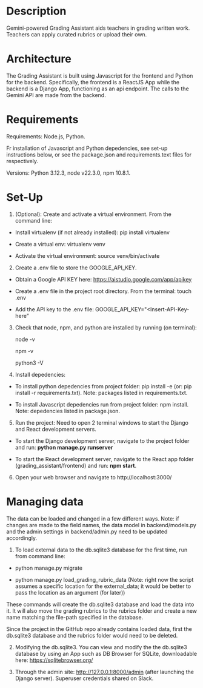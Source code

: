 # Description
Gemini-powered Grading Assistant aids teachers in grading written work. Teachers can apply curated rubrics or upload their own.

# Architecture

The Grading Assistant is built using Javascript for the frontend and Python for the backend. Specifically, the frontend is a ReactJS App while the backend is a Django App, functioning as an api endpoint. The calls to the Gemini API are made from the backend.

# Requirements

Requirements: Node.js, Python.

Fr installation of Javascript and Python depedencies, see set-up instructions below, or see the package.json and requirements.text files for respectively.

Versions: Python 3.12.3, node v22.3.0, npm 10.8.1.

# Set-Up

1. (Optional): Create and activate a virtual environment. From the command line:

  * Install virtualenv (if not already installed): pip install virtualenv

  * Create a virtual env: virtualenv venv

  * Activate the virtual environment: source venv/bin/activate

2. Create a .env file to store the GOOGLE_API_KEY.

  * Obtain a Google API KEY here: https://aistudio.google.com/app/apikey

  * Create a .env file in the project root directory. From the terminal: touch .env

  * Add the API key to the .env file: GOOGLE_API_KEY="<Insert-API-Key-here"

3. Check that node, npm, and python are installed by running (on terminal):

    node -v

    npm -v

    python3 -V

4. Install depedencies:

  * To install python depedencies from project folder: pip install -e (or: pip install -r requirements.txt). Note: packages listed in requirements.txt.

  * To install Javascript depedencies run from project folder: npm install. Note: depedencies listed in package.json.

5. Run the project: Need to open 2 terminal windows to start the Django and React development servers.

* To start the Django development server, navigate to the project folder and run: __python manage.py runserver__

* To start the React development server, navigate to the React app folder (grading_assistant/frontend) and run: __npm start__.

6. Open your web browser and navigate to http://localhost:3000/

# Managing data

The data can be loaded and changed in a few different ways. Note: if changes are made to the field names, the data model in backend/models.py and the admin settings in backend/admin.py need to be updated accordingly.

1. To load external data to the db.sqlite3 database for the first time, run from command line:

* python manage.py migrate

* python manage.py load_grading_rubric_data (Note: right now the script assumes a specific location for the external_data; it would be better to pass the location as an argument (for later))

These commands will create the db.sqlite3 database and load the data into it. It will also move the grading rubrics to the rubrics folder and create a new name matching the file-path specified in the database.

Since the project in the GitHub repo already contains loaded data, first the db.sqlite3 database and the rubrics folder would need to be deleted.

2. Modifying the db.sqlite3. You can view and modify the the db.sqlite3 database by using an App such as DB Browser for SQLite, downloadable here: https://sqlitebrowser.org/

3. Through the admin site: http://127.0.0.1:8000/admin (after launching the Django server). Superuser credentials shared on Slack.

